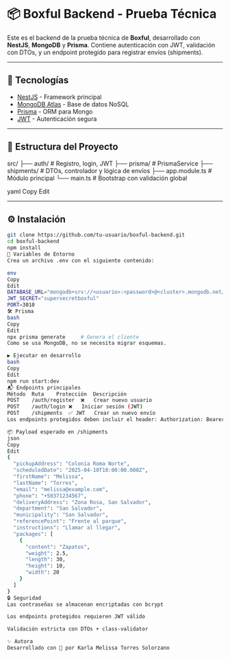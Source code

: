 # 📦 Boxful Backend - Prueba Técnica

Este es el backend de la prueba técnica de **Boxful**, desarrollado con **NestJS**, **MongoDB** y **Prisma**. Contiene autenticación con JWT, validación con DTOs, y un endpoint protegido para registrar envíos (shipments).

---

## 🚀 Tecnologías

- [NestJS](https://nestjs.com/) - Framework principal
- [MongoDB Atlas](https://www.mongodb.com/cloud/atlas) - Base de datos NoSQL
- [Prisma](https://www.prisma.io/) - ORM para Mongo
- [JWT](https://jwt.io/) - Autenticación segura

---

## 📁 Estructura del Proyecto

src/ ├── auth/ # Registro, login, JWT ├── prisma/ # PrismaService ├── shipments/ # DTOs, controlador y lógica de envíos ├── app.module.ts # Módulo principal └── main.ts # Bootstrap con validación global

yaml
Copy
Edit

---

## ⚙️ Instalación

```bash
git clone https://github.com/tu-usuario/boxful-backend.git
cd boxful-backend
npm install
🔐 Variables de Entorno
Crea un archivo .env con el siguiente contenido:

env
Copy
Edit
DATABASE_URL="mongodb+srv://<usuario>:<password>@<cluster>.mongodb.net/boxful"
JWT_SECRET="supersecretboxful"
PORT=3010
🛠 Prisma
bash
Copy
Edit
npx prisma generate     # Genera el cliente
Como se usa MongoDB, no se necesita migrar esquemas.

▶️ Ejecutar en desarrollo
bash
Copy
Edit
npm run start:dev
📬 Endpoints principales
Método	Ruta	Protección	Descripción
POST	/auth/register	❌	Crear nuevo usuario
POST	/auth/login	❌	Iniciar sesión (JWT)
POST	/shipments	✅ JWT	Crear un nuevo envío
Los endpoints protegidos deben incluir el header: Authorization: Bearer <token>

📦 Payload esperado en /shipments
json
Copy
Edit
{
  "pickupAddress": "Colonia Roma Norte",
  "scheduledDate": "2025-04-10T10:00:00.000Z",
  "firstName": "Melissa",
  "lastName": "Torres",
  "email": "melissa@example.com",
  "phone": "+50371234567",
  "deliveryAddress": "Zona Rosa, San Salvador",
  "department": "San Salvador",
  "municipality": "San Salvador",
  "referencePoint": "Frente al parque",
  "instructions": "Llamar al llegar",
  "packages": [
    {
      "content": "Zapatos",
      "weight": 2.5,
      "length": 30,
      "height": 10,
      "width": 20
    }
  ]
}
🔒 Seguridad
Las contraseñas se almacenan encriptadas con bcrypt

Los endpoints protegidos requieren JWT válido

Validación estricta con DTOs + class-validator

✨ Autora
Desarrollado con 💛 por Karla Melissa Torres Solorzano

